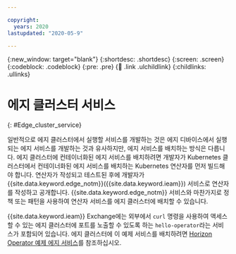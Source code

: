 ```yaml
---

copyright:
  years: 2020
lastupdated: "2020-05-9"

---
```


{:new_window: target="blank"}
{:shortdesc: .shortdesc}
{:screen: .screen}
{:codeblock: .codeblock}
{:pre: .pre}
{:child: .link .ulchildlink}
{:childlinks: .ullinks}

# 에지 클러스터 서비스
{: #Edge_cluster_service}

일반적으로 에지 클러스터에서 실행할 서비스를 개발하는 것은 에지 디바이스에서 실행되는 에지 서비스를 개발하는 것과 유사하지만, 에지 서비스를 배치하는 방식은 다릅니다. 에지 클러스터에 컨테이너화된 에지 서비스를 배치하려면 개발자가 Kubernetes 클러스터에서 컨테이너화된 에지 서비스를 배치하는 Kubernetes 연산자를 먼저 빌드해야 합니다. 연산자가 작성되고 테스트된 후에 개발자가 {{site.data.keyword.edge_notm}}({{site.data.keyword.ieam}}) 서비스로 연산자를 작성하고 공개합니다. {{site.data.keyword.edge_notm}} 서비스와 마찬가지로 정책 또는 패턴을 사용하여 연산자 서비스를 에지 클러스터에 배치할 수 있습니다.

{{site.data.keyword.ieam}} Exchange에는 외부에서 `curl` 명령을 사용하여 액세스할 수 있는 에지 클러스터에 포트를 노출할 수 있도록 하는 `hello-operator`라는 서비스가 포함되어 있습니다. 에지 클러스터에 이 예제 서비스를 배치하려면 [Horizon Operator 예제 에지 서비스](https://github.com/open-horizon/examples/tree/v2.27/edge/services/hello-operator#-using-the-operator-example-edge-service-with-deployment-policy)를 참조하십시오.
